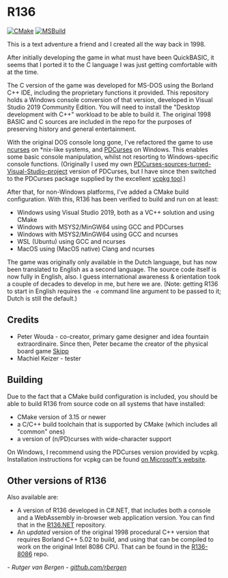 # R136

[![CMake](https://github.com/rbergen/R136/actions/workflows/cmake.yml/badge.svg)](https://github.com/rbergen/R136/actions/workflows/cmake.yml)
[![MSBuild](https://github.com/rbergen/R136/actions/workflows/msbuild.yml/badge.svg)](https://github.com/rbergen/R136/actions/workflows/msbuild.yml)

This is a text adventure a friend and I created all the way back in 1998.

After initially developing the game in what must have been QuickBASIC, it seems that I ported it to the C language I was just getting comfortable with at the time.

The C version of the game was developed for MS-DOS using the Borland C++ IDE, including the proprietary functions it provided. This repository holds a Windows console conversion
of that version, developed in Visual Studio 2019 Community Edition. You will need to install the "Desktop development with C++" workload to be able to build it. The original 1998 BASIC and C sources are included in the repo for the purposes of preserving history and general entertainment.

With the original DOS console long gone, I've refactored the game to use [ncurses](https://invisible-island.net/ncurses/announce.html) on \*nix-like systems, and [PDCurses](https://pdcurses.org/) on Windows. This enables some basic console manipulation, whilst not resorting to Windows-specific console functions. (Originally I used my own [PDCurses-sources-turned-Visual-Studio-project](https://github.com/rbergen/PDCurses) version of PDCurses, but I have since then switched to the PDCurses package supplied by the excellent [vcpkg tool](https://github.com/microsoft/vcpkg).)

After that, for non-Windows platforms, I've added a CMake build configuration. With this, R136 has been verified to build and run on at least:

* Windows using Visual Studio 2019, both as a VC++ solution and using CMake
* Windows with MSYS2/MinGW64 using GCC and PDCurses
* Windows with MSYS2/MinGW64 using GCC and ncurses
* WSL (Ubuntu) using GCC and ncurses
* MacOS using (MacOS native) Clang and ncurses

The game was originally only available in the Dutch language, but has now been translated to English as a second language. The source code itself is now fully in English, also. I guess international awareness & orientation took a couple of decades to develop in me, but here we are. (Note: getting R136 to start in English requires the `-e` command line argument to be passed to it; Dutch is still the default.)

## Credits

* Peter Wouda - co-creator, primary game designer and idea fountain extraordinaire. Since then, Peter became the creator of the physical board game [Skipp](https://www.skipp.game/en)
* Machiel Keizer - tester

## Building

Due to the fact that a CMake build configuration is included, you should be able to build R136 from source code on all systems that have installed:

* CMake version of 3.15 or newer
* a C/C++ build toolchain that is supported by CMake (which includes all "common" ones)
* a version of (n/PD)curses with wide-character support

On Windows, I recommend using the PDCurses version provided by vcpkg. Installation instructions for vcpkg can be found [on Microsoft's website](https://docs.microsoft.com/en-us/cpp/build/vcpkg).

## Other versions of R136

Also available are:

* A version of R136 developed in C#.NET, that includes both a console and a WebAssembly in-browser web application version. You can find that in the [R136.NET](https://github.com/rbergen/R136.NET) repository.
* An _updated_ version of the original 1998 procedural C++ version that requires Borland C++ 5.02 to build, and using that can be compiled to work on the original Intel 8086 CPU. That can be found in the [R136-8086](https://github.com/rbergen/R136-8086) repo.

_- Rutger van Bergen - [github.com/rbergen](https://github.com/rbergen)_
